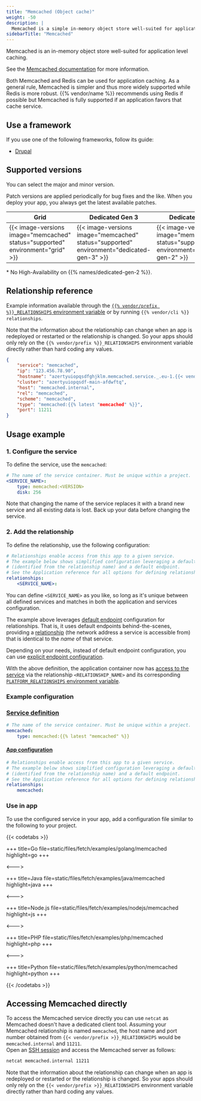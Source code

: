 ```yaml
---
title: "Memcached (Object cache)"
weight: -50
description: |
  Memcached is a simple in-memory object store well-suited for application level caching.
sidebarTitle: "Memcached"
---
```


Memcached is an in-memory object store well-suited for application level caching.

See the [Memcached documentation](https://memcached.org) for more information.

Both Memcached and Redis can be used for application caching. As a general rule, Memcached is simpler and thus more widely supported while Redis is more robust. {{% vendor/name %}} recommends using Redis if possible but Memcached is fully supported if an application favors that cache service.

## Use a framework

If you use one of the following frameworks, follow its guide:

- [Drupal](../guides/drupal/memcached.md)

## Supported versions

You can select the major and minor version.

Patch versions are applied periodically for bug fixes and the like. When you deploy your app, you always get the latest available patches.

<table>
    <thead>
        <tr>
            <th>Grid</th>
            <th>Dedicated Gen 3</th>
            <th>Dedicated Gen 2</th>
        </tr>
    </thead>
    <tbody>
        <tr>
            <td>{{< image-versions image="memcached" status="supported" environment="grid" >}}</td>
            <td>{{< image-versions image="memcached" status="supported" environment="dedicated-gen-3" >}}</td>
            <td>{{< image-versions image="memcached" status="supported" environment="dedicated-gen-2" >}}</thd>
        </tr>
    </tbody>
</table>

\* No High-Availability on {{% names/dedicated-gen-2 %}}.

## Relationship reference

Example information available through the [`{{% vendor/prefix %}}_RELATIONSHIPS` environment variable](/development/variables/use-variables.md#use-provided-variables)
or by running `{{% vendor/cli %}} relationships`.

Note that the information about the relationship can change when an app is redeployed or restarted or the relationship is changed. 
So your apps should only rely on the `{{% vendor/prefix %}}_RELATIONSHIPS` environment variable directly rather than hard coding any values.

```json
{
    "service": "memcached",
    "ip": "123.456.78.90",
    "hostname": "azertyuiopqsdfghjklm.memcached.service._.eu-1.{{< vendor/urlraw "hostname" >}}",
    "cluster": "azertyuiopqsdf-main-afdwftq",
    "host": "memcached.internal",
    "rel": "memcached",
    "scheme": "memcached",
    "type": "memcached:{{% latest "memcached" %}}",
    "port": 11211
}
```

## Usage example

### 1. Configure the service

To define the service, use the `memcached`:

```yaml {configFile="services"}
# The name of the service container. Must be unique within a project.
<SERVICE_NAME>:
    type: memcached:<VERSION>
    disk: 256
```

Note that changing the name of the service replaces it with a brand new service and all existing data is lost. 
Back up your data before changing the service.

### 2. Add the relationship

To define the relationship, use the following configuration:

```yaml {configFile="apps"}
# Relationships enable access from this app to a given service.
# The example below shows simplified configuration leveraging a default service
# (identified from the relationship name) and a default endpoint.
# See the Application reference for all options for defining relationships and endpoints.
relationships:
    <SERVICE_NAME>: 
```

You can define `<SERVICE_NAME>` as you like, so long as it's unique between all defined services 
and matches in both the application and services configuration.

The example above leverages [default endpoint](/create-apps/app-reference/single-runtime-image#relationships) configuration for relationships.
That is, it uses default endpoints behind-the-scenes, providing a [relationship](/create-apps/app-reference/single-runtime-image#relationships)
(the network address a service is accessible from) that is identical to the _name_ of that service.

Depending on your needs, instead of default endpoint configuration,
you can use [explicit endpoint configuration](/create-apps/app-reference/single-runtime-image#relationships).

With the above definition, the application container now has [access to the service](#use-in-app) via the relationship `<RELATIONSHIP_NAME>` and its corresponding [`PLATFORM_RELATIONSHIPS` environment variable](/development/variables/use-variables.md#use-provided-variables).

### Example configuration

### [Service definition](/add-services/_index.md)

```yaml {configFile="services"}
# The name of the service container. Must be unique within a project.
memcached:
    type: memcached:{{% latest "memcached" %}}
```

#### [App configuration](/create-apps/_index.md)

```yaml {configFile="apps"}
# Relationships enable access from this app to a given service.
# The example below shows simplified configuration leveraging a default service
# (identified from the relationship name) and a default endpoint.
# See the Application reference for all options for defining relationships and endpoints.
relationships:
    memcached: 
```

### Use in app

To use the configured service in your app, add a configuration file similar to the following to your project.

{{< codetabs >}}

+++
title=Go
file=static/files/fetch/examples/golang/memcached
highlight=go
+++

<--->

+++
title=Java
file=static/files/fetch/examples/java/memcached
highlight=java
+++

<--->

+++
title=Node.js
file=static/files/fetch/examples/nodejs/memcached
highlight=js
+++

<--->

+++
title=PHP
file=static/files/fetch/examples/php/memcached
highlight=php
+++

<--->

+++
title=Python
file=static/files/fetch/examples/python/memcached
highlight=python
+++

{{< /codetabs >}}

## Accessing Memcached directly

To access the Memcached service directly you can use `netcat` as Memcached doesn't have a dedicated client tool.
Assuming your Memcached relationship is named `memcached`, the host name and port number obtained from `{{< vendor/prefix >}}_RELATIONSHIPS` would be `memcached.internal` and `11211`.
<br>Open an [SSH session](/development/ssh/_index.md) and access the Memcached server as follows:

```bash {location="Terminal"}
netcat memcached.internal 11211
```

Note that the information about the relationship can change when an app is redeployed or restarted or the relationship is changed. So your apps should only rely on the `{{< vendor/prefix >}}_RELATIONSHIPS` environment variable directly rather than hard coding any values.
